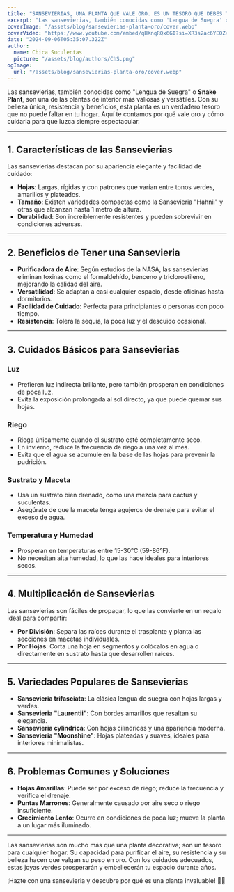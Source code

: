 ```yaml
---
title: "SANSEVIERIAS, UNA PLANTA QUE VALE ORO. ES UN TESORO QUE DEBES TENER."
excerpt: "Las sansevierias, también conocidas como 'Lengua de Suegra' o **Snake Plant**, son una de las plantas de interior más valiosas y versátiles."
coverImage: "/assets/blog/sansevierias-planta-oro/cover.webp"
coverVideo: "https://www.youtube.com/embed/qHXnqRQx6GI?si=XR3s2ac6YEOZ4Mqg" 
date: "2024-09-06T05:35:07.322Z"
author:
  name: Chica Suculentas
  picture: "/assets/blog/authors/ChS.png"
ogImage:
  url: "/assets/blog/sansevierias-planta-oro/cover.webp"
---
```


Las sansevierias, también conocidas como "Lengua de Suegra" o **Snake Plant**, son una de las plantas de interior más valiosas y versátiles. Con su belleza única, resistencia y beneficios, esta planta es un verdadero tesoro que no puede faltar en tu hogar. Aquí te contamos por qué vale oro y cómo cuidarla para que luzca siempre espectacular.

---

## 1. **Características de las Sansevierias**

Las sansevierias destacan por su apariencia elegante y facilidad de cuidado:

- **Hojas**: Largas, rígidas y con patrones que varían entre tonos verdes, amarillos y plateados.
- **Tamaño**: Existen variedades compactas como la Sansevieria "Hahnii" y otras que alcanzan hasta 1 metro de altura.
- **Durabilidad**: Son increíblemente resistentes y pueden sobrevivir en condiciones adversas.

---

## 2. **Beneficios de Tener una Sansevieria**

- **Purificadora de Aire**: Según estudios de la NASA, las sansevierias eliminan toxinas como el formaldehído, benceno y tricloroetileno, mejorando la calidad del aire.
- **Versatilidad**: Se adaptan a casi cualquier espacio, desde oficinas hasta dormitorios.
- **Facilidad de Cuidado**: Perfecta para principiantes o personas con poco tiempo.
- **Resistencia**: Tolera la sequía, la poca luz y el descuido ocasional.

---

## 3. **Cuidados Básicos para Sansevierias**

### **Luz**

- Prefieren luz indirecta brillante, pero también prosperan en condiciones de poca luz.
- Evita la exposición prolongada al sol directo, ya que puede quemar sus hojas.

### **Riego**

- Riega únicamente cuando el sustrato esté completamente seco.
- En invierno, reduce la frecuencia de riego a una vez al mes.
- Evita que el agua se acumule en la base de las hojas para prevenir la pudrición.

### **Sustrato y Maceta**

- Usa un sustrato bien drenado, como una mezcla para cactus y suculentas.
- Asegúrate de que la maceta tenga agujeros de drenaje para evitar el exceso de agua.

### **Temperatura y Humedad**

- Prosperan en temperaturas entre 15-30°C (59-86°F).
- No necesitan alta humedad, lo que las hace ideales para interiores secos.

---

## 4. **Multiplicación de Sansevierias**

Las sansevierias son fáciles de propagar, lo que las convierte en un regalo ideal para compartir:

- **Por División**: Separa las raíces durante el trasplante y planta las secciones en macetas individuales.
- **Por Hojas**: Corta una hoja en segmentos y colócalos en agua o directamente en sustrato hasta que desarrollen raíces.

---

## 5. **Variedades Populares de Sansevierias**

- **Sansevieria trifasciata**: La clásica lengua de suegra con hojas largas y verdes.
- **Sansevieria "Laurentii"**: Con bordes amarillos que resaltan su elegancia.
- **Sansevieria cylindrica**: Con hojas cilíndricas y una apariencia moderna.
- **Sansevieria "Moonshine"**: Hojas plateadas y suaves, ideales para interiores minimalistas.

---

## 6. **Problemas Comunes y Soluciones**

- **Hojas Amarillas**: Puede ser por exceso de riego; reduce la frecuencia y verifica el drenaje.
- **Puntas Marrones**: Generalmente causado por aire seco o riego insuficiente.
- **Crecimiento Lento**: Ocurre en condiciones de poca luz; mueve la planta a un lugar más iluminado.

---

Las sansevierias son mucho más que una planta decorativa; son un tesoro para cualquier hogar. Su capacidad para purificar el aire, su resistencia y su belleza hacen que valgan su peso en oro. Con los cuidados adecuados, estas joyas verdes prosperarán y embellecerán tu espacio durante años.

¡Hazte con una sansevieria y descubre por qué es una planta invaluable! 🌿✨
